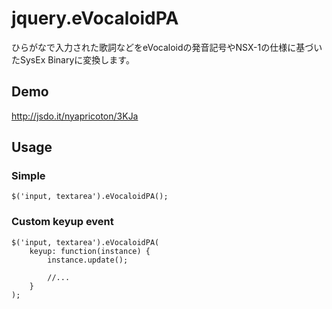 # jquery.eVocaloidPA
ひらがなで入力された歌詞などをeVocaloidの発音記号やNSX-1の仕様に基づいたSysEx Binaryに変換します。
## Demo
http://jsdo.it/nyapricoton/3KJa
## Usage
### Simple
    $('input, textarea').eVocaloidPA();
### Custom keyup event
    $('input, textarea').eVocaloidPA(
        keyup: function(instance) {
            instance.update();
            
            //...
        }
    );
